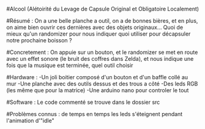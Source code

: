 #Alcool (Alétoirité du Levage de Capsule Original et Obligatoire Localement)

#Résumé :
On a une belle planche a outil, on a de bonnes bières, et en plus, on aime bien ouvrir ces dernières avec des objets originaux...
Quoi de mieux qu'un randomizer pour nous indiquer quoi utiliser pour décapsuler notre prochaine boisson ?

#Concretement :
On appuie sur un bouton, et le randomizer se met en route avec un effet sonore (le bruit des coffres dans Zelda), et nous indique une fois que la musique est terminée, quel outil choisir

#Hardware :
-Un joli boitier composé d'un bouton et d'un baffle collé au mur
-Une planche avec des outils dessus et des trous a côté
-Des leds RGB (les même que pour la matrice)
-Une arduino nano pour controler le tout

#Software :
Le code commenté se trouve dans le dossier src

#Problèmes connus :
de temps en temps les leds s'éteignent pendant l'animation d'"idle"
